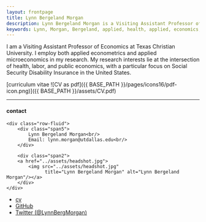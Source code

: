 ```yaml
---
layout: frontpage
title: Lynn Bergeland Morgan
description: Lynn Bergeland Morgan is a Visiting Assistant Professor of Economics at Texas Christian University. 
keywords: Lynn, Morgan, Bergeland, applied, health, applied, economics, University of Texas, Dallas, PhD, TCU
---
```


I am a Visiting Assistant Professor of Economics at Texas Christian University.  I employ both applied econometrics and applied microeconomics in my research.  My research interests lie at the intersection of health, labor, and public economics, with a particular focus on Social Security Disability Insurance in the United States.  

[curriculum vitae ![CV as pdf]({{ BASE_PATH }}/pages/icons16/pdf-icon.png)]({{ BASE_PATH }}/assets/CV.pdf)<br/>


---


<div class="container">
<h4><a name="contact"></a>contact</h4>

    <div class="row-fluid">
        <div class="span5">
            Lynn Bergeland Morgan<br/>
            Email: lynn.morgan@utdallas.edu<br/>
        </div>

        <div class="span2">
        <a href="../assets/headshot.jpg">
            <img src="../assets/headshot.jpg"
                  title="Lynn Bergeland Morgan" alt="Lynn Bergeland Morgan"/></a>
        </div>
    </div>
</div>

<div class="navbar">
  <div class="navbar-inner">
      <ul class="nav">
          <li><a href="{{ BASE_PATH }}/assets/CV.pdf">cv</a></li>
          <li><a href="https://github.com/lbergelandmorgan">GitHub</a></li>
          <li><a href="https://twitter.com/LynnBergMorgan">Twitter (@LynnBergMorgan)</a></li>
      </ul>
  </div>
</div>
